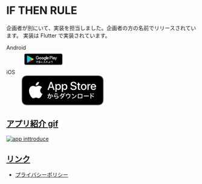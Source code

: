 # IF THEN RULE

企画者が別にいて、実装を担当しました。企画者の方の名前でリリースされています。
実装は Flutter で実装されています。

<dl>
  <dt>Android</dt>
  <dd><a href="https://play.google.com/store/apps/details?id=net.deshiapp.if_then_app"><img src="../../assets/images/google-play-badge.png" width=25% /></a></dd>
  <dt>iOS</dt>
  <dd><a href="https://apps.apple.com/jp/app/id1495975400"><img src="../../assets/images/Download_on_the_App_Store_Badge_JP_RGB_blk_100317.svg"></img></dd>
</dl>

## アプリ紹介 gif

![app inttroduce](./gif/app_intro.gif)

## リンク

- [プライバシーポリシー](https://syobo-n.blog/if-then-rule-app-privacy-policy/)
